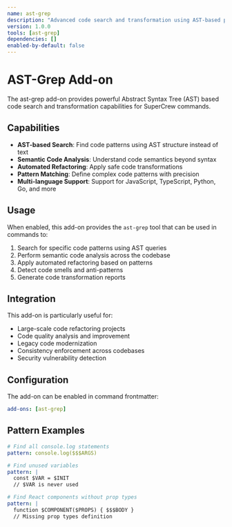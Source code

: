 ```yaml
---
name: ast-grep
description: "Advanced code search and transformation using AST-based pattern matching"
version: 1.0.0
tools: [ast-grep]
dependencies: []
enabled-by-default: false
---
```


# AST-Grep Add-on

The ast-grep add-on provides powerful Abstract Syntax Tree (AST) based code search and transformation capabilities for SuperCrew commands.

## Capabilities

- **AST-based Search**: Find code patterns using AST structure instead of text
- **Semantic Code Analysis**: Understand code semantics beyond syntax
- **Automated Refactoring**: Apply safe code transformations
- **Pattern Matching**: Define complex code patterns with precision
- **Multi-language Support**: Support for JavaScript, TypeScript, Python, Go, and more

## Usage

When enabled, this add-on provides the `ast-grep` tool that can be used in commands to:

1. Search for specific code patterns using AST queries
2. Perform semantic code analysis across the codebase
3. Apply automated refactoring based on patterns
4. Detect code smells and anti-patterns
5. Generate code transformation reports

## Integration

This add-on is particularly useful for:
- Large-scale code refactoring projects
- Code quality analysis and improvement
- Legacy code modernization
- Consistency enforcement across codebases
- Security vulnerability detection

## Configuration

The add-on can be enabled in command frontmatter:
```yaml
add-ons: [ast-grep]
```

## Pattern Examples

```yaml
# Find all console.log statements
pattern: console.log($$$ARGS)

# Find unused variables
pattern: |
  const $VAR = $INIT
  // $VAR is never used

# Find React components without prop types
pattern: |
  function $COMPONENT($PROPS) { $$$BODY }
  // Missing prop types definition